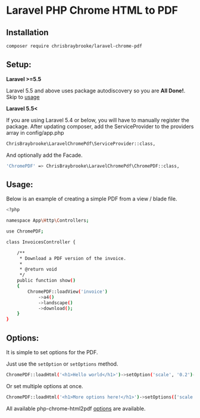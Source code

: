 # Laravel PHP Chrome HTML to PDF

## Installation
```sh
composer require chrisbraybrooke/laravel-chrome-pdf
```

## Setup:
**Laravel >=5.5**

Laravel 5.5 and above uses package autodiscovery so you are **All Done!**. Skip to [usage](#usage)

**Laravel 5.5<**

If you are using Laravel 5.4 or below, you will have to manually register the package. After updating composer, add the ServiceProvider to the providers array in config/app.php
```sh
ChrisBraybrooke\LaravelChromePdf\ServiceProvider::class,
```
And optionally add the Facade.
```sh
'ChromePDF' => ChrisBraybrooke\LaravelChromePdf\ChromePDF::class,
```

## Usage:

Below is an example of creating a simple PDF from a view / blade file.

```sh
<?php

namespace App\Http\Controllers;

use ChromePDF;

class InvoicesController {

    /**
     * Download a PDF version of the invoice.
     *
     * @return void
     */
    public function show()
    {
        ChromePDF::loadView('invoice')
            ->a4()
            ->landscape()
            ->download();
    }
}
```

## Options:

It is simple to set options for the PDF.

Just use the `setOption` or `setOptions` method.

```sh
ChromePDF::loadHtml('<h1>Hello world</h1>')->setOption('scale', '0.2')->download();
```

Or set multiple options at once.

```sh
ChromePDF::loadHtml('<h1>More options here!</h1>')->setOptions(['scale', 0.2, 'landscape'])->download();
```
All available php-chrome-html2pdf [options](https://github.com/spiritix/php-chrome-html2pdf#options) are available.
